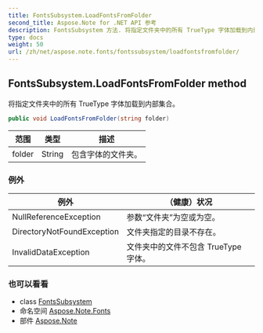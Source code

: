 ```yaml
---
title: FontsSubsystem.LoadFontsFromFolder
second_title: Aspose.Note for .NET API 参考
description: FontsSubsystem 方法. 将指定文件夹中的所有 TrueType 字体加载到内部集合
type: docs
weight: 50
url: /zh/net/aspose.note.fonts/fontssubsystem/loadfontsfromfolder/
---
```

## FontsSubsystem.LoadFontsFromFolder method

将指定文件夹中的所有 TrueType 字体加载到内部集合。

```csharp
public void LoadFontsFromFolder(string folder)
```

| 范围 | 类型 | 描述 |
| --- | --- | --- |
| folder | String | 包含字体的文件夹。 |

### 例外

| 例外 | （健康）状况 |
| --- | --- |
| NullReferenceException | 参数“文件夹”为空或为空。 |
| DirectoryNotFoundException | 文件夹指定的目录不存在。 |
| InvalidDataException | 文件夹中的文件不包含 TrueType 字体。 |

### 也可以看看

* class [FontsSubsystem](../)
* 命名空间 [Aspose.Note.Fonts](../../fontssubsystem/)
* 部件 [Aspose.Note](../../../)


